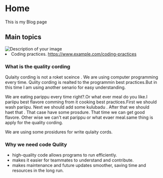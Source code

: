 <!DOCTYPE html>
<html lang="en">


<body>
    <!-- Your content goes here -->
    <h1>Home</h1>
    <p>This is my Blog page</p>

   <h2>Main topics</h2>
 <img src="https://i.pinimg.com/originals/bf/06/de/bf06de97ffdc562365432fd4958f903d.jpg" alt="Description of your image"
  <ul>
    <li>Coding practices.
    <a href="https://www.example.com/coding-practices">https://www.example.com/coding-practices</a>
    </li>
  </ul>


<p>
<h3>What is the quality cording </h3>

Qulaity cording is not a roket sceince . We are using computer programming every time. Qulity cording is realted to the programmin best practices.But in this time I am using another senario for easy understanding.

We are eating parippu every time right?.Or what ever meal do you like.I pariipu best flavore comming from it cooking best practices.First we should wash pariipu. Next we should add some kulubadu . After that we should haet that . That case have some prosdure. That time we can get good flavore. Other wise we can't eat parippu or what evaer meal.same thing is apply for the quality cording.

We are using some prosidures for write qulaity cords.

<h3>Why we need code Qulity </h3>

<ul>
<li>high-quality code allows programs to run efficiently.</li>
<li>makes it easier for teammates to understand and 
contribute.</li>
<li>makes maintenance and future updates smoother, 
saving time and resources in the long run.</li>

</p>

</body>
</html>
